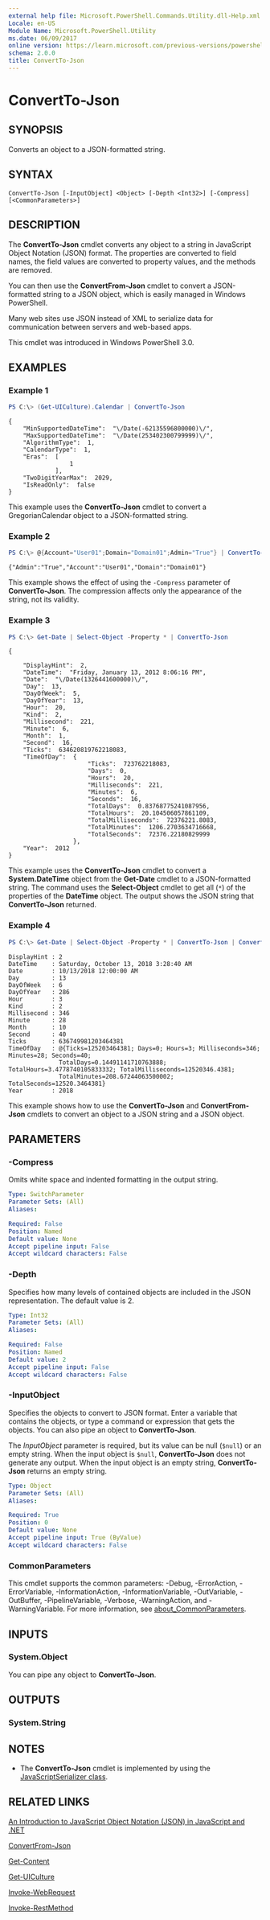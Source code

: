 ```yaml
---
external help file: Microsoft.PowerShell.Commands.Utility.dll-Help.xml
Locale: en-US
Module Name: Microsoft.PowerShell.Utility
ms.date: 06/09/2017
online version: https://learn.microsoft.com/previous-versions/powershell/module/Microsoft.PowerShell.Utility/convertto-json?view=powershell-5.0&WT.mc_id=ps-gethelp
schema: 2.0.0
title: ConvertTo-Json
---
```

# ConvertTo-Json

## SYNOPSIS
Converts an object to a JSON-formatted string.

## SYNTAX

```
ConvertTo-Json [-InputObject] <Object> [-Depth <Int32>] [-Compress] [<CommonParameters>]
```

## DESCRIPTION

The **ConvertTo-Json** cmdlet converts any object to a string in JavaScript Object Notation (JSON) format.
The properties are converted to field names, the field values are converted to property values, and the methods are removed.

You can then use the **ConvertFrom-Json** cmdlet to convert a JSON-formatted string to a JSON object, which is easily managed in Windows PowerShell.

Many web sites use JSON instead of XML to serialize data for communication between servers and web-based apps.

This cmdlet was introduced in Windows PowerShell 3.0.

## EXAMPLES

### Example 1

```powershell
PS C:\> (Get-UICulture).Calendar | ConvertTo-Json
```

```output
{
    "MinSupportedDateTime":  "\/Date(-62135596800000)\/",
    "MaxSupportedDateTime":  "\/Date(253402300799999)\/",
    "AlgorithmType":  1,
    "CalendarType":  1,
    "Eras":  [
                 1
             ],
    "TwoDigitYearMax":  2029,
    "IsReadOnly":  false
}
```

This example uses the **ConvertTo-Json** cmdlet to convert a GregorianCalendar object to a JSON-formatted string.

### Example 2

```powershell
PS C:\> @{Account="User01";Domain="Domain01";Admin="True"} | ConvertTo-Json -Compress
```

```output
{"Admin":"True","Account":"User01","Domain":"Domain01"}
```

This example shows the effect of using the `-Compress` parameter of **ConvertTo-Json**.
The compression affects only the appearance of the string, not its validity.

### Example 3

```powershell
PS C:\> Get-Date | Select-Object -Property * | ConvertTo-Json
```

```output
{

    "DisplayHint":  2,
    "DateTime":  "Friday, January 13, 2012 8:06:16 PM",
    "Date":  "\/Date(1326441600000)\/",
    "Day":  13,
    "DayOfWeek":  5,
    "DayOfYear":  13,
    "Hour":  20,
    "Kind":  2,
    "Millisecond":  221,
    "Minute":  6,
    "Month":  1,
    "Second":  16,
    "Ticks":  634620819762218083,
    "TimeOfDay":  {
                      "Ticks":  723762218083,
                      "Days":  0,
                      "Hours":  20,
                      "Milliseconds":  221,
                      "Minutes":  6,
                      "Seconds":  16,
                      "TotalDays":  0.83768775241087956,
                      "TotalHours":  20.104506057861109,
                      "TotalMilliseconds":  72376221.8083,
                      "TotalMinutes":  1206.2703634716668,
                      "TotalSeconds":  72376.22180829999
                  },
    "Year":  2012
}
```

This example uses the **ConvertTo-Json** cmdlet to convert a **System.DateTime** object from the **Get-Date** cmdlet to a JSON-formatted string. The command uses the **Select-Object** cmdlet to get all (`*`) of the properties of the **DateTime** object. The output shows the JSON string that **ConvertTo-Json** returned.

### Example 4

```powershell
PS C:\> Get-Date | Select-Object -Property * | ConvertTo-Json | ConvertFrom-Json
```

```output
DisplayHint : 2
DateTime    : Saturday, October 13, 2018 3:28:40 AM
Date        : 10/13/2018 12:00:00 AM
Day         : 13
DayOfWeek   : 6
DayOfYear   : 286
Hour        : 3
Kind        : 2
Millisecond : 346
Minute      : 28
Month       : 10
Second      : 40
Ticks       : 636749981203464381
TimeOfDay   : @{Ticks=125203464381; Days=0; Hours=3; Milliseconds=346; Minutes=28; Seconds=40;
              TotalDays=0.14491141710763888; TotalHours=3.4778740105833332; TotalMilliseconds=12520346.4381;
              TotalMinutes=208.67244063500002; TotalSeconds=12520.3464381}
Year        : 2018
```

This example shows how to use the **ConvertTo-Json** and **ConvertFrom-Json** cmdlets to convert an object to a JSON string and a JSON object.

## PARAMETERS

### -Compress

Omits white space and indented formatting in the output string.

```yaml
Type: SwitchParameter
Parameter Sets: (All)
Aliases:

Required: False
Position: Named
Default value: None
Accept pipeline input: False
Accept wildcard characters: False
```

### -Depth

Specifies how many levels of contained objects are included in the JSON representation.
The default value is 2.

```yaml
Type: Int32
Parameter Sets: (All)
Aliases:

Required: False
Position: Named
Default value: 2
Accept pipeline input: False
Accept wildcard characters: False
```

### -InputObject

Specifies the objects to convert to JSON format.
Enter a variable that contains the objects, or type a command or expression that gets the objects.
You can also pipe an object to **ConvertTo-Json**.

The *InputObject* parameter is required, but its value can be null (`$null`) or an empty string.
When the input object is `$null`, **ConvertTo-Json** does not generate any output.
When the input object is an empty string, **ConvertTo-Json** returns an empty string.

```yaml
Type: Object
Parameter Sets: (All)
Aliases:

Required: True
Position: 0
Default value: None
Accept pipeline input: True (ByValue)
Accept wildcard characters: False
```

### CommonParameters

This cmdlet supports the common parameters: -Debug, -ErrorAction, -ErrorVariable, -InformationAction, -InformationVariable, -OutVariable, -OutBuffer, -PipelineVariable, -Verbose, -WarningAction, and -WarningVariable. For more information, see [about_CommonParameters](https://go.microsoft.com/fwlink/?LinkID=113216).

## INPUTS

### System.Object

You can pipe any object to **ConvertTo-Json**.

## OUTPUTS

### System.String

## NOTES

- The **ConvertTo-Json** cmdlet is implemented by using the [JavaScriptSerializer class](/dotnet/api/system.web.script.serialization.javascriptserializer).

## RELATED LINKS

[An Introduction to JavaScript Object Notation (JSON) in JavaScript and .NET](/previous-versions/dotnet/articles/bb299886(v=msdn.10))

[ConvertFrom-Json](ConvertFrom-Json.md)

[Get-Content](../Microsoft.PowerShell.Management/Get-Content.md)

[Get-UICulture](Get-UICulture.md)

[Invoke-WebRequest](Invoke-WebRequest.md)

[Invoke-RestMethod](Invoke-RestMethod.md)


